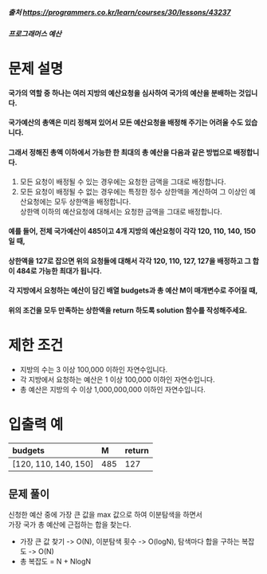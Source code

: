##### 출처 https://programmers.co.kr/learn/courses/30/lessons/43237
##### 프로그래머스 예산
# 문제 설명<br>
#### 국가의 역할 중 하나는 여러 지방의 예산요청을 심사하여 국가의 예산을 분배하는 것입니다.  
#### 국가예산의 총액은 미리 정해져 있어서 모든 예산요청을 배정해 주기는 어려울 수도 있습니다.  
#### 그래서 정해진 총액 이하에서 가능한 한 최대의 총 예산을 다음과 같은 방법으로 배정합니다.  
1. 모든 요청이 배정될 수 있는 경우에는 요청한 금액을 그대로 배정합니다.
2. 모든 요청이 배정될 수 없는 경우에는 특정한 정수 상한액을 계산하여 그 이상인 예산요청에는 모두 상한액을 배정합니다.  
상한액 이하의 예산요청에 대해서는 요청한 금액을 그대로 배정합니다. 

#### 예를 들어, 전체 국가예산이 485이고 4개 지방의 예산요청이 각각 120, 110, 140, 150일 때,  
#### 상한액을 127로 잡으면 위의 요청들에 대해서 각각 120, 110, 127, 127을 배정하고 그 합이 484로 가능한 최대가 됩니다.  
#### 각 지방에서 요청하는 예산이 담긴 배열 budgets과 총 예산 M이 매개변수로 주어질 때, 
#### 위의 조건을 모두 만족하는 상한액을 return 하도록 solution 함수를 작성해주세요. 

# 제한 조건<br>
####
- 지방의 수는 3 이상 100,000 이하인 자연수입니다.
- 각 지방에서 요청하는 예산은 1 이상 100,000 이하인 자연수입니다.
- 총 예산은 지방의 수 이상 1,000,000,000 이하인 자연수입니다.
# 입출력 예  
| budgets | M | return |
|:-----|:---|:---
| [120, 110, 140, 150] | 485 | 127 |

## 문제 풀이 <br>
신청한 예산 중에 가장 큰 값을 max 값으로 하여 이분탐색을 하면서  
가장 국가 총 예산에 근접하는 합을 찾는다.  
-  가장 큰 값 찾기 -> O(N), 이분탐색 횟수 -> O(logN), 탐색마다 합을 구하는 복잡도 -> O(N)
- 총 복잡도 = N + NlogN  
